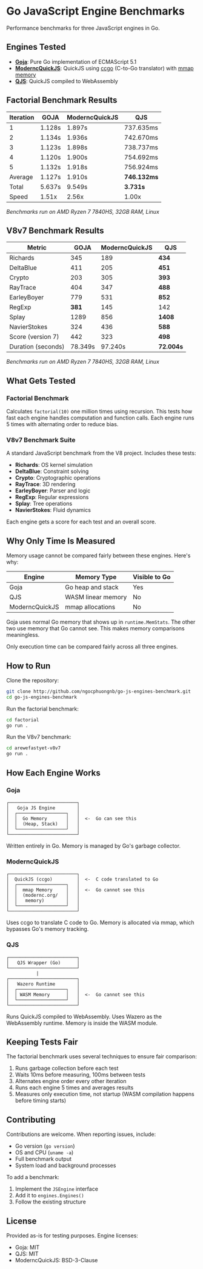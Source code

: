 # Go JavaScript Engine Benchmarks

Performance benchmarks for three JavaScript engines in Go.

## Engines Tested

- **[Goja](https://github.com/dop251/goja)**: Pure Go implementation of ECMAScript 5.1
- **[ModerncQuickJS](https://gitlab.com/modernc.org/quickjs)**: QuickJS using [ccgo](https://pkg.go.dev/modernc.org/ccgo) (C-to-Go translator) with [mmap memory](https://pkg.go.dev/modernc.org/memory)
- **[QJS](https://github.com/fastschema/qjs)**: QuickJS compiled to WebAssembly


## Factorial Benchmark Results

| Iteration | GOJA | ModerncQuickJS | QJS |
| --- | --- | --- | --- |
| 1 | 1.128s | 1.897s | 737.635ms |
| 2 | 1.134s | 1.936s | 742.670ms |
| 3 | 1.123s | 1.898s | 738.737ms |
| 4 | 1.120s | 1.900s | 754.692ms |
| 5 | 1.132s | 1.918s | 756.924ms |
| Average | 1.127s | 1.910s | **746.132ms** |
| Total | 5.637s | 9.549s | **3.731s** |
| Speed | 1.51x | 2.56x | 1.00x |

*Benchmarks run on AMD Ryzen 7 7840HS, 32GB RAM, Linux*

## V8v7 Benchmark Results

| Metric | GOJA | ModerncQuickJS | QJS |
| --- | --- | --- | --- |
| Richards | 345 | 189 | **434** |
| DeltaBlue | 411 | 205 | **451** |
| Crypto | 203 | 305 | **393** |
| RayTrace | 404 | 347 | **488** |
| EarleyBoyer | 779 | 531 | **852** |
| RegExp | **381** | 145 | 142 |
| Splay | 1289 | 856 | **1408** |
| NavierStokes | 324 | 436 | **588** |
| Score (version 7) | 442 | 323 | **498** |
| Duration (seconds) | 78.349s | 97.240s | **72.004s** |

*Benchmarks run on AMD Ryzen 7 7840HS, 32GB RAM, Linux*

## What Gets Tested

### Factorial Benchmark

Calculates `factorial(10)` one million times using recursion. This tests how fast each engine handles computation and function calls. Each engine runs 5 times with alternating order to reduce bias.

### V8v7 Benchmark Suite

A standard JavaScript benchmark from the V8 project. Includes these tests:

- **Richards**: OS kernel simulation
- **DeltaBlue**: Constraint solving
- **Crypto**: Cryptographic operations
- **RayTrace**: 3D rendering
- **EarleyBoyer**: Parser and logic
- **RegExp**: Regular expressions
- **Splay**: Tree operations
- **NavierStokes**: Fluid dynamics

Each engine gets a score for each test and an overall score.

## Why Only Time Is Measured

Memory usage cannot be compared fairly between these engines. Here's why:

| Engine | Memory Type | Visible to Go |
|--------|-------------|---------------|
| Goja | Go heap and stack | Yes |
| QJS | WASM linear memory | No |
| ModerncQuickJS | mmap allocations | No |

Goja uses normal Go memory that shows up in `runtime.MemStats`. The other two use memory that Go cannot see. This makes memory comparisons meaningless.

Only execution time can be compared fairly across all three engines.

## How to Run

Clone the repository:

```bash
git clone http://github.com/ngocphuongnb/go-js-engines-benchmark.git
cd go-js-engines-benchmark
```

Run the factorial benchmark:

```bash
cd factorial
go run .
```

Run the V8v7 benchmark:

```bash
cd arewefastyet-v8v7
go run .
```

## How Each Engine Works

### Goja
```
┌─────────────────────────┐
│   Goja JS Engine        │
│  ┌──────────────────┐   │
│  │  Go Memory       │   │  <-  Go can see this
│  │  (Heap, Stack)   │   │
│  └──────────────────┘   │
└─────────────────────────┘
```

Written entirely in Go. Memory is managed by Go's garbage collector.

### ModerncQuickJS
```
┌─────────────────────────┐
│  QuickJS (ccgo)         │  <-  C code translated to Go
│  ┌──────────────────┐   │
│  │  mmap Memory     │   │  <-  Go cannot see this
│  │  (modernc.org/   │   │
│  │   memory)        │   │
│  └──────────────────┘   │
└─────────────────────────┘
```

Uses ccgo to translate C code to Go. Memory is allocated via mmap, which bypasses Go's memory tracking.

### QJS
```
┌─────────────────────────┐
│   QJS Wrapper (Go)      │
└─────────────────────────┘
           |
┌─────────────────────────┐
│   Wazero Runtime        │
│  ┌──────────────────┐   │
│  │ WASM Memory      │   │  <-  Go cannot see this
│  └──────────────────┘   │
└─────────────────────────┘
```

Runs QuickJS compiled to WebAssembly. Uses Wazero as the WebAssembly runtime. Memory is inside the WASM module.

## Keeping Tests Fair

The factorial benchmark uses several techniques to ensure fair comparison:

1. Runs garbage collection before each test
2. Waits 10ms before measuring, 100ms between tests
3. Alternates engine order every other iteration
4. Runs each engine 5 times and averages results
5. Measures only execution time, not startup (WASM compilation happens before timing starts)

## Contributing

Contributions are welcome. When reporting issues, include:

- Go version (`go version`)
- OS and CPU (`uname -a`)
- Full benchmark output
- System load and background processes

To add a benchmark:

1. Implement the `JSEngine` interface
2. Add it to `engines.Engines()`
3. Follow the existing structure

## License

Provided as-is for testing purposes. Engine licenses:
- Goja: MIT
- QJS: MIT
- ModerncQuickJS: BSD-3-Clause
